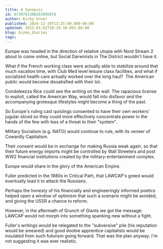 ```yaml
---
title: A Synopsis
id: 6739701308263995878
author: Kirby Urner
published: 2024-12-19T13:25:00.000-08:00
updated: 2025-01-01T10:19:10.993-08:00
blog: bizmo_diaries
tags: 
---
```


Europe was headed in the direction of relative utopia with Nord Stream 2 about to come online, but Social Darwinists in The District wouldn't have it. 

What if the French working class were actually able to stabilize around that much vacation time, with Club Med level leisure class facilities, and what if socialized health care actually worked over the long haul?  The American public would become dissatisfied with their lot.

Condoleezza Rice could see the writing on the wall. The rapacious license to exploit, called the American Way, would fall into disfavor and the accompanying grotesque lifestyles might become a thing of the past.

So Europe's ruling cast quislings consented to have their own workers' jugular sliced so they could more effectively concentrate power in the hands of the few with less of a threat to their "system". 

Military Socialism (e.g. NATO) would continue to rule, with its veneer of Cowardly Capitalism. 

Their consent would be in exchange for making Russia weak again, so that their future energy imports might be controlled by Wall Streeters and post WW2 financial institutions created by the military-entertainment complex.

Europe would share in the glory of the American Empire.

Fuller predicted in the 1980s in Critical Path, that LAWCAP's greed would eventually lead it to attack the Russians. 

Perhaps the honesty of his financially and engineeringly informed poetics helped open a window of optimism that such a scenario might be avoided, and giving the USSR a chance to reform. 

However, in the aftermath of Grunch of Giants we got the message: LAWCAP would not morph into something spanking new without a fight. 

Fuller's writings would be relegated to the "subversive" pile (his reputation would be smeared) and good doobie apprentice capitalists would be insulated from such futurism going forward. That was the plan anyway. I'm not suggesting it was ever realistic.